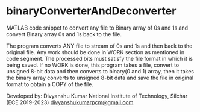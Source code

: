 # binaryConverterAndDeconverter
MATLAB code snippet to convert any file to Binary array of 0s and 1s and convert Binary array 0s and 1s back to the file.


The program converts ANY file to stream of 0s and 1s and then back to the
original file. Any work should be done in WORK section as mentioned in
code segment. The processed bits must satisfy the file format in which it
is being saved. If no WORK is done, this program takes a file, convert to
unsigned 8-bit data and then converts to binary(0 and 1) array, then it
takes the binary array converts to unsigned 8-bit data and save the file
in original format to obtain a COPY of the file.

Developed by: Divyanshu Kumar
National Institute of Technology, Silchar (ECE 2019-2023)
divyanshukumarpcm@gmail.com
